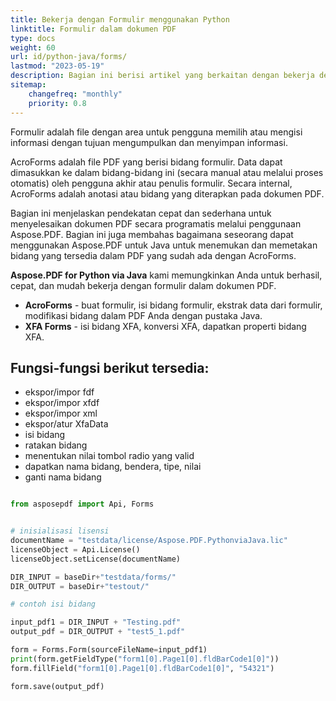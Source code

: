 ```yaml
---
title: Bekerja dengan Formulir menggunakan Python
linktitle: Formulir dalam dokumen PDF
type: docs
weight: 60
url: id/python-java/forms/
lastmod: "2023-05-19"
description: Bagian ini berisi artikel yang berkaitan dengan bekerja dengan formulir dalam dokumen PDF menggunakan API Python.
sitemap:
    changefreq: "monthly"
    priority: 0.8
---
```


Formulir adalah file dengan area untuk pengguna memilih atau mengisi informasi dengan tujuan mengumpulkan dan menyimpan informasi.

AcroForms adalah file PDF yang berisi bidang formulir. Data dapat dimasukkan ke dalam bidang-bidang ini (secara manual atau melalui proses otomatis) oleh pengguna akhir atau penulis formulir. Secara internal, AcroForms adalah anotasi atau bidang yang diterapkan pada dokumen PDF.

Bagian ini menjelaskan pendekatan cepat dan sederhana untuk menyelesaikan dokumen PDF secara programatis melalui penggunaan Aspose.PDF. Bagian ini juga membahas bagaimana seseorang dapat menggunakan Aspose.PDF untuk Java untuk menemukan dan memetakan bidang yang tersedia dalam PDF yang sudah ada dengan AcroForms.

**Aspose.PDF for Python via Java** kami memungkinkan Anda untuk berhasil, cepat, dan mudah bekerja dengan formulir dalam dokumen PDF.

- **AcroForms** - buat formulir, isi bidang formulir, ekstrak data dari formulir, modifikasi bidang dalam PDF Anda dengan pustaka Java.
- **XFA Forms** - isi bidang XFA, konversi XFA, dapatkan properti bidang XFA.

## Fungsi-fungsi berikut tersedia:

- ekspor/impor fdf
- ekspor/impor xfdf
- ekspor/impor xml
- ekspor/atur XfaData
- isi bidang
- ratakan bidang
- menentukan nilai tombol radio yang valid
- dapatkan nama bidang, bendera, tipe, nilai
- ganti nama bidang

```python

from asposepdf import Api, Forms


# inisialisasi lisensi
documentName = "testdata/license/Aspose.PDF.PythonviaJava.lic"
licenseObject = Api.License()
licenseObject.setLicense(documentName)

DIR_INPUT = baseDir+"testdata/forms/"
DIR_OUTPUT = baseDir+"testout/"

# contoh isi bidang

input_pdf1 = DIR_INPUT + "Testing.pdf"
output_pdf = DIR_OUTPUT + "test5_1.pdf"

form = Forms.Form(sourceFileName=input_pdf1)
print(form.getFieldType("form1[0].Page1[0].fldBarCode1[0]"))
form.fillField("form1[0].Page1[0].fldBarCode1[0]", "54321")

form.save(output_pdf)
```